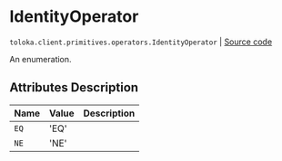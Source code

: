 # IdentityOperator
`toloka.client.primitives.operators.IdentityOperator` | [Source code](https://github.com/Toloka/toloka-kit/blob/v1.0.1/src/client/primitives/operators.py#L37)

An enumeration.

## Attributes Description

| Name | Value | Description |
| :------| :-----------| :----------| 
`EQ`|'EQ'|<p></p>
`NE`|'NE'|<p></p>
